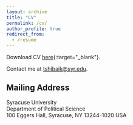 ```yaml
---
layout: archive
title: "CV"
permalink: /cv/
author_profile: true
redirect_from:
  - /resume
---
```


Download CV [here](http://takumishibaike.github.io/files/shibaike_cv.pdf){:target="_blank"}.

Contact me at [tshibaik@syr.edu](mailto:tshibaik@syr.edu).

## Mailing Address

Syracuse University<br>
Department of Political Science<br>
100 Eggers Hall, Syracuse, NY 13244-1020 USA<br>

<html>
  <head>
    <title>Styled Maps - Night Mode</title>
    <script src="https://polyfill.io/v3/polyfill.min.js?features=default"></script>
    <!-- jsFiddle will insert css and js -->
  </head>
  <body>
    <div id="map"></div>
    <script
      src="https://www.google.com/maps/embed?pb=!1m18!1m12!1m3!1d2916.1602229498644!2d-76.13846592407145!3d43.03806027113804!2m3!1f0!2f0!3f0!3m2!1i1024!2i768!4f13.1!3m3!1m2!1s0x89d9f39ee38dc9f7%3A0x93df11ee858ce94b!2sEggers%20Hall%2C%20West%20Zone%2C%20Syracuse%2C%20NY%2013210%2C%20USA!5e0!3m2!1sen!2sjp!4v1688198193020!5m2!1sen!2sjp"
	  width="600" height="450"
      defer
    ></script>
  </body>
</html>
